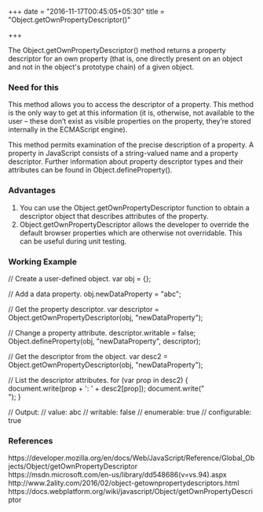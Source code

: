 +++
date = "2016-11-17T00:45:05+05:30"
title = "Object.getOwnPropertyDescriptor()"

+++

The Object.getOwnPropertyDescriptor() method returns a property descriptor for an own property (that is, one directly present on an object and not in the object's prototype chain) of a given object.

<h3>Need for this</h3>
This method allows you to access the descriptor of a property. This method is the only way to get at this information (it is, otherwise, not available to the user – these don’t exist as visible properties on the property, they’re stored internally in the ECMAScript engine).

This method permits examination of the precise description of a property. A property in JavaScript consists of a string-valued name and a property descriptor. Further information about property descriptor types and their attributes can be found in Object.defineProperty().

<h3>Advantages</h3>
<ol>
  <li>You can use the Object.getOwnPropertyDescriptor function to obtain a descriptor object that describes attributes of the property.</li>
  <li>Object.getOwnPropertyDescriptor allows the developer to override the default browser properties which are otherwise not overridable. This can be useful during unit testing.</li>
</ol>

<h3>Working Example</h3>
// Create a user-defined object.
var obj = {};
 
// Add a data property.
obj.newDataProperty = "abc";
 
// Get the property descriptor.
var descriptor = Object.getOwnPropertyDescriptor(obj, "newDataProperty");
 
// Change a property attribute.
descriptor.writable = false;
Object.defineProperty(obj, "newDataProperty", descriptor);

// Get the descriptor from the object.
var desc2 = Object.getOwnPropertyDescriptor(obj, "newDataProperty");
 
// List the descriptor attributes.
for (var prop in desc2) {
    document.write(prop + ': ' + desc2[prop]);
    document.write("<br />");
}
 
// Output:
// value: abc
// writable: false
// enumerable: true
// configurable: true

<h3>References</h3>
https://developer.mozilla.org/en/docs/Web/JavaScript/Reference/Global_Objects/Object/getOwnPropertyDescriptor
<br />
https://msdn.microsoft.com/en-us/library/dd548686(v=vs.94).aspx
<br />
http://www.2ality.com/2016/02/object-getownpropertydescriptors.html
<br />
https://docs.webplatform.org/wiki/javascript/Object/getOwnPropertyDescriptor
